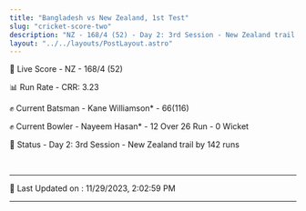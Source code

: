 ```yaml
---
title: "Bangladesh vs New Zealand, 1st Test"
slug: "cricket-score-two"
description: "NZ - 168/4 (52) - Day 2: 3rd Session - New Zealand trail by 142 runs."
layout: "../../layouts/PostLayout.astro"
---
```


🔴 Live Score - NZ - 168/4 (52)  

📊 Run Rate - CRR: 3.23  

✊ Current Batsman - Kane Williamson* - 66(116)  

✊ Current Bowler - Nayeem Hasan* - 12 Over 26 Run - 0 Wicket  

📑 Status - Day 2: 3rd Session - New Zealand trail by 142 runs

<br />

***

📝 Last Updated on : 11/29/2023, 2:02:59 PM

***

